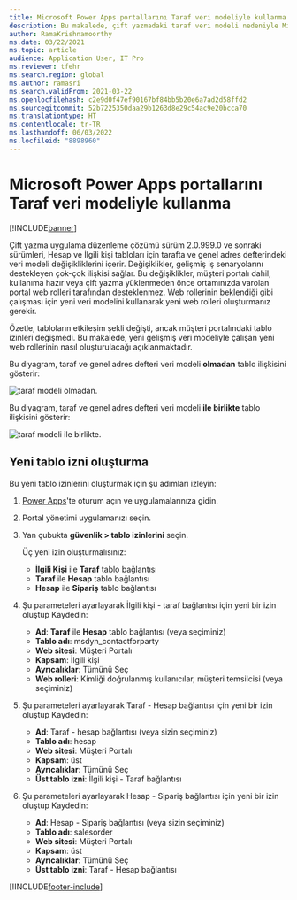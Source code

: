 ```yaml
---
title: Microsoft Power Apps portallarını Taraf veri modeliyle kullanma
description: Bu makalede, çift yazmadaki taraf veri modeli nedeniyle Microsoft Power Apps portalları için web rollerinde yapılan değişiklikler açıklanmaktadır.
author: RamaKrishnamoorthy
ms.date: 03/22/2021
ms.topic: article
audience: Application User, IT Pro
ms.reviewer: tfehr
ms.search.region: global
ms.author: ramasri
ms.search.validFrom: 2021-03-22
ms.openlocfilehash: c2e9d0f47ef90167bf84bb5b20e6a7ad2d58ffd2
ms.sourcegitcommit: 52b7225350daa29b1263d8e29c54ac9e20bcca70
ms.translationtype: HT
ms.contentlocale: tr-TR
ms.lasthandoff: 06/03/2022
ms.locfileid: "8898960"
---
```

# <a name="using-microsoft-power-apps-portals-with-the-party-data-model"></a>Microsoft Power Apps portallarını Taraf veri modeliyle kullanma

[!INCLUDE[banner](../../includes/banner.md)]



Çift yazma uygulama düzenleme çözümü sürüm 2.0.999.0 ve sonraki sürümleri, Hesap ve İlgili kişi tabloları için tarafta ve genel adres defterindeki veri modeli değişikliklerini içerir. Değişiklikler, gelişmiş iş senaryolarını destekleyen çok-çok ilişkisi sağlar. Bu değişiklikler, müşteri portalı dahil, kullanıma hazır veya çift yazma yüklenmeden önce ortamınızda varolan portal web rolleri tarafından desteklenmez. Web rollerinin beklendiği gibi çalışması için yeni veri modelini kullanarak yeni web rolleri oluşturmanız gerekir. 

Özetle, tabloların etkileşim şekli değişti, ancak müşteri portalındaki tablo izinleri değişmedi. Bu makalede, yeni gelişmiş veri modeliyle çalışan yeni web rollerinin nasıl oluşturulacağı açıklanmaktadır.

Bu diyagram, taraf ve genel adres defteri veri modeli **olmadan** tablo ilişkisini gösterir:

   ![taraf modeli olmadan.](media/without-party-model.PNG)

Bu diyagram, taraf ve genel adres defteri veri modeli **ile birlikte** tablo ilişkisini gösterir:

   ![taraf modeli ile birlikte.](media/with-party-model.png)

## <a name="create-a-new-table-permission"></a>Yeni tablo izni oluşturma

Bu yeni tablo izinlerini oluşturmak için şu adımları izleyin:

1. [Power Apps](https://make.powerapps.com)'te oturum açın ve uygulamalarınıza gidin.
2. Portal yönetimi uygulamanızı seçin.
3. Yan çubukta **güvenlik > tablo izinlerini** seçin.

    Üç yeni izin oluşturmalısınız:

    + **İlgili Kişi** ile **Taraf** tablo bağlantısı
    + **Taraf** ile **Hesap** tablo bağlantısı
    + **Hesap** ile **Sipariş** tablo bağlantısı

4. Şu parameteleri ayarlayarak İlgili kişi - taraf bağlantısı için yeni bir izin oluştup Kaydedin:

    + **Ad**: **Taraf** ile **Hesap** tablo bağlantısı (veya seçiminiz)
    + **Tablo adı**: msdyn_contactforparty
    + **Web sitesi**: Müşteri Portalı
    + **Kapsam**: İlgili kişi
    + **Ayrıcalıklar**: Tümünü Seç
    + **Web rolleri**: Kimliği doğrulanmış kullanıcılar, müşteri temsilcisi (veya seçiminiz)

5. Şu parameteleri ayarlayarak Taraf - Hesap bağlantısı için yeni bir izin oluştup Kaydedin:

    + **Ad**: Taraf - hesap bağlantısı (veya sizin seçiminiz)
    + **Tablo adı**: hesap
    + **Web sitesi**: Müşteri Portalı
    + **Kapsam**: üst
    + **Ayrıcalıklar**: Tümünü Seç
    + **Üst tablo izni**: İlgili kişi - Taraf bağlantısı

6. Şu parameteleri ayarlayarak Hesap - Sipariş bağlantısı için yeni bir izin oluştup Kaydedin:

    + **Ad**: Hesap - Sipariş bağlantısı (veya sizin seçiminiz)
    + **Tablo adı**: salesorder
    + **Web sitesi**: Müşteri Portalı
    + **Kapsam**: üst
    + **Ayrıcalıklar**: Tümünü Seç
    + **Üst tablo izni**: Taraf - Hesap bağlantısı

[!INCLUDE[footer-include](../../../../includes/footer-banner.md)]
